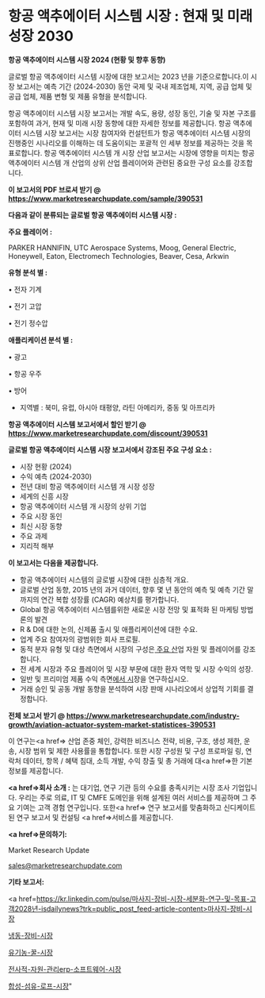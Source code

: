 # 항공 액추에이터 시스템 시장 : 현재 및 미래 성장 2030

<strong>항공 액추에이터 시스템 시장 2024 (현황 및 향후 동향)</strong>

글로벌 항공 액추에이터 시스템 시장에 대한 보고서는 2023 년을 기준으로합니다.이 시장 보고서는 예측 기간 (2024-2030) 동안 국제 및 국내 제조업체, 지역, 공급 업체 및 공급 업체, 제품 변형 및 제품 유형을 분석합니다.

항공 액추에이터 시스템 시장 보고서는 개발 속도, 용량, 성장 동인, 기술 및 자본 구조를 포함하여 과거, 현재 및 미래 시장 동향에 대한 자세한 정보를 제공합니다. 항공 액추에이터 시스템 시장 보고서는 시장 참여자와 컨설턴트가 항공 액추에이터 시스템 시장의 진행중인 시나리오를 이해하는 데 도움이되는 포괄적 인 세부 정보를 제공하는 것을 목표로합니다. 항공 액추에이터 시스템 개 시장 산업 보고서는 시장에 영향을 미치는 항공 액추에이터 시스템 개 산업의 상위 산업 플레이어와 관련된 중요한 구성 요소를 강조합니다.



<strong>이 보고서의 PDF 브로셔 받기 @ <a href=https://www.marketresearchupdate.com/sample/390531>https://www.marketresearchupdate.com/sample/390531</a></strong>



<strong>다음과 같이 분류되는 글로벌 항공 액추에이터 시스템 시장 :</strong>



<strong>주요 플레이어 :</strong>

PARKER HANNIFIN, UTC Aerospace Systems, Moog, General Electric, Honeywell, Eaton, Electromech Technologies, Beaver, Cesa, Arkwin



<strong>유형 분석 별 :</strong>

• 전자 기계

• 전기 고압

• 전기 정수압



<strong>애플리케이션 분석 별 :</strong>

• 광고

• 항공 우주

• 방어

<ul>
  <li>지역별 : 북미, 유럽, 아시아 태평양, 라틴 아메리카, 중동 및 아프리카</li>
</ul>


<strong>항공 액추에이터 시스템 보고서에서 할인 받기 @ <a href=https://www.marketresearchupdate.com/discount/390531>https://www.marketresearchupdate.com/discount/390531</a></strong>



<strong>글로벌 항공 액추에이터 시스템 시장 보고서에서 강조된 주요 구성 요소 :</strong>
<ul>
  <li>시장 현황 (2024)</li>
  <li>수익 예측 (2024-2030)</li>
  <li>전년 대비 항공 액추에이터 시스템 개 시장 성장</li>
  <li>세계의 신흥 시장</li>
  <li>항공 액추에이터 시스템 개 시장의 상위 기업</li>
  <li>주요 시장 동인</li>
  <li>최신 시장 동향</li>
  <li>주요 과제</li>
  <li>지리적 해부</li>
</ul>


<strong>이 보고서는 다음을 제공합니다.</strong>
<ul>
  <li>항공 액추에이터 시스템의 글로벌 시장에 대한 심층적 개요.</li>
  <li>글로벌 산업 동향, 2015 년의 과거 데이터, 향후 몇 년 동안의 예측 및 예측 기간 말까지의 연간 복합 성장률 (CAGR) 예상치를 평가합니다.</li>
  <li>Global 항공 액추에이터 시스템를위한 새로운 시장 전망 및 표적화 된 마케팅 방법론의 발견</li>
  <li>R &amp; D에 대한 논의, 신제품 출시 및 애플리케이션에 대한 수요.</li>
  <li>업계 주요 참여자의 광범위한 회사 프로필.</li>
  <li>동적 분자 유형 및 대상 측면에서 시장의 구성은<a href=> 주요 산</a>업 자원 및 플레이어를 강조합니다.</li>
  <li>전 세계 시장과 주요 플레이어 및 시장 부문에 대한 환자 역학 및 시장 수익의 성장.</li>
  <li>일반 및 프리미엄 제품 수익 측면<a href=>에서 시</a>장을 연구하십시오.</li>
  <li>거래 승인 및 공동 개발 동향을 분석하여 시장 판매 시나리오에서 상업적 기회를 결정합니다.</li>
</ul>



<strong>전체 보고서 받기 @ <a href=https://www.marketresearchupdate.com/industry-growth/aviation-actuator-system-market-statistices-390531>https://www.marketresearchupdate.com/industry-growth/aviation-actuator-system-market-statistices-390531</a></strong>

이 연구는<a href=> 산업 존중</a> 체인, 강력한 비즈니스 전략, 비용, 구조, 생성 제한, 운송, 시장 범위 및 제한 사용률을 통합합니다. 또한 시장 구성원 및 구성 프로파일 링, 연락처 데이터, 항목 / 혜택 침대, 소득 개발, 수익 창출 및 총 거래에 대<a href=>한 기본 </a>정보를 제공합니다.



<strong><a href=>회사 소</a>개 :</strong>
는 대기업, 연구 기관 등의 수요를 충족시키는 시장 조사 기업입니다. 우리는 주로 의료, IT 및 CMFE 도메인을 위해 설계된 여러 서비스를 제공하며 그 주요 기여는 고객 경험 연구입니다. 또한<a href=> 연구 보</a>고서를 맞춤화하고 신디케이트 된 연구 보고서 및 컨설팅 <a href=>서비스</a>를 제공합니다.



<strong><a href=>문의하기:</a></strong>

Market Research Update

sales@marketresearchupdate.com



<strong>기타 보고서:</strong>

<a href=https://kr.linkedin.com/pulse/마사지-장비-시장-세분화-연구-및-목표-고객2028년-isdailynews?trk=public_post_feed-article-content>마사지-장비-시장</a>

<a href=https://www.linkedin.com/pulse/냉동-장비-시장-동향-및-성장-전망-consumer-connection-chronicles-24-/>냉동-장비-시장</a>

<a href=https://www.linkedin.com/pulse/유기농-꿀-시장-경쟁-분석-및-성장-잠재력-2029-consumer-connection-compendium-ana-obtyf/>유기농-꿀-시장</a>

<a href=https://www.linkedin.com/pulse/전사적-자원-관리erp-소프트웨어-시장-진입-전략-및-위험-평가2029년-sr3df/>전사적-자원-관리erp-소프트웨어-시장</a>

<a href=https://www.linkedin.com/pulse/합성-섬유-로프-시장-현재-및-미래-성장-2030-survey-savvy-insights-360-analysis-mmjlf/>합성-섬유-로프-시장</a>"
